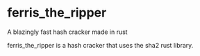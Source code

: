 # ferris_the_ripper
A blazingly fast hash cracker made in rust 

ferris_the_ripper is a hash cracker that uses the sha2 rust library.
